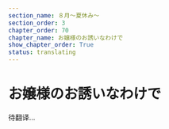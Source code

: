 ```yaml
---
section_name: ８月～夏休み～
section_order: 3
chapter_order: 70
chapter_name: お嬢様のお誘いなわけで
show_chapter_order: True
status: translating
---
```


# お嬢様のお誘いなわけで
待翻译...
